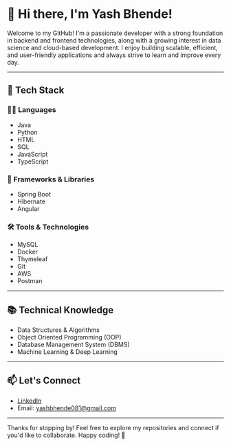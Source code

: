 # 👋 Hi there, I'm Yash Bhende!

Welcome to my GitHub! I'm a passionate developer with a strong foundation in backend and frontend technologies, along with a growing interest in data science and cloud-based development. I enjoy building scalable, efficient, and user-friendly applications and always strive to learn and improve every day.

---

## 🚀 Tech Stack

### 👨‍💻 Languages
- Java
- Python
- HTML
- SQL
- JavaScript
- TypeScript

### 🧰 Frameworks & Libraries
- Spring Boot
- Hibernate
- Angular

### 🛠️ Tools & Technologies
- MySQL
- Docker
- Thymeleaf
- Git
- AWS
- Postman

---

## 📚 Technical Knowledge

- Data Structures & Algorithms  
- Object Oriented Programming (OOP)  
- Database Management System (DBMS)  
- Machine Learning & Deep Learning  

---

## 📫 Let's Connect

- [LinkedIn]([https://www.linkedin.com/in/your-profile](https://www.linkedin.com/in/yash-bhende-63770b239))
- Email: yashbhende081@gmail.com

---

Thanks for stopping by! Feel free to explore my repositories and connect if you'd like to collaborate. Happy coding! 🚀

